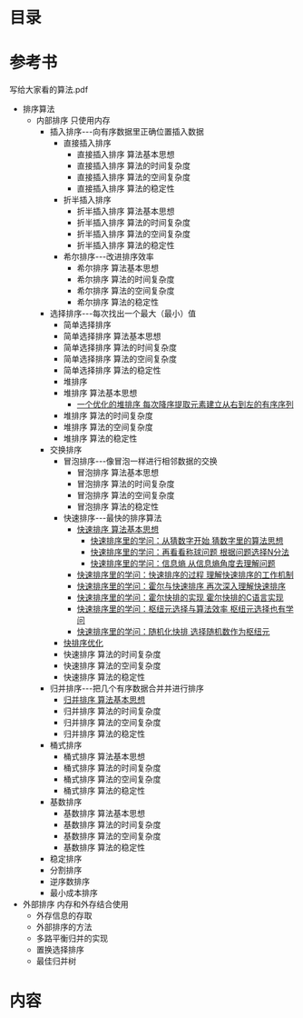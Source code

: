 # 目录  

# 参考书
写给大家看的算法.pdf

* 排序算法
  * 内部排序 只使用内存
    *  插入排序---向有序数据里正确位置插入数据
       *  直接插入排序
          * 直接插入排序 算法基本思想
          * 直接插入排序 算法的时间复杂度
          * 直接插入排序 算法的空间复杂度
          * 直接插入排序 算法的稳定性
       *  折半插入排序
          * 折半插入排序 算法基本思想
          * 折半插入排序 算法的时间复杂度
          * 折半插入排序 算法的空间复杂度
          * 折半插入排序 算法的稳定性
       *  希尔排序---改进排序效率
          * 希尔排序 算法基本思想
          * 希尔排序 算法的时间复杂度
          * 希尔排序 算法的空间复杂度
          * 希尔排序 算法的稳定性
    *  选择排序---每次找出一个最大（最小）值
       *  简单选择排序
         * 简单选择排序 算法基本思想
         * 简单选择排序 算法的时间复杂度
         * 简单选择排序 算法的空间复杂度
         * 简单选择排序 算法的稳定性
       *  堆排序
         * 堆排序 算法基本思想
           * [一个优化的堆排序 每次降序提取元素建立从右到左的有序序列](http://www.nowamagic.net/librarys/veda/detail/1169) 
         * 堆排序 算法的时间复杂度
         * 堆排序 算法的空间复杂度
         * 堆排序 算法的稳定性
    *  交换排序
       *  冒泡排序---像冒泡一样进行相邻数据的交换
          * 冒泡排序 算法基本思想
          * 冒泡排序 算法的时间复杂度
          * 冒泡排序 算法的空间复杂度
          * 冒泡排序 算法的稳定性
       *  快速排序---最快的排序算法
          * [快速排序 算法基本思想](https://rovo98.github.io/posts/d9de8e4c/)
            * [快速排序里的学问：从猜数字开始 猜数字里的算法思想](http://www.nowamagic.net/librarys/veda/detail/2387) 
            * [快速排序里的学问：再看看称球问题 根据问题选择N分法](http://www.nowamagic.net/librarys/veda/detail/2388)
            * [快速排序里的学问：信息熵 从信息熵角度去理解问题](http://www.nowamagic.net/librarys/veda/special/%E5%BF%AB%E9%80%9F%E6%8E%92%E5%BA%8F%E9%87%8C%E7%9A%84%E5%AD%A6%E9%97%AE)
           * [快速排序里的学问：快速排序的过程 理解快速排序的工作机制](http://www.nowamagic.net/librarys/veda/detail/2390)
           * [快速排序里的学问：霍尔与快速排序 再次深入理解快速排序](http://www.nowamagic.net/librarys/veda/detail/2391)
           * [快速排序里的学问：霍尔快排的实现 霍尔快排的C语言实现](http://www.nowamagic.net/librarys/veda/detail/2396)
           * [快速排序里的学问：枢纽元选择与算法效率 枢纽元选择也有学问](http://www.nowamagic.net/librarys/veda/detail/2397)
           * [快速排序里的学问：随机化快排 选择随机数作为枢纽元](http://www.nowamagic.net/librarys/veda/detail/2398)
         * [快排序优化](https://rovo98.github.io/posts/6dcc34f7/)  
         * 快速排序 算法的时间复杂度
         * 快速排序 算法的空间复杂度
         * 快速排序 算法的稳定性
    *  归并排序---把几个有序数据合并并进行排序
         * [归并排序 算法基本思想](https://rovo98.github.io/posts/1368334/)
         * 归并排序 算法的时间复杂度
         * 归并排序 算法的空间复杂度
         * 归并排序 算法的稳定性
    *  桶式排序
         * 桶式排序 算法基本思想
         * 桶式排序 算法的时间复杂度
         * 桶式排序 算法的空间复杂度
         * 桶式排序 算法的稳定性
    *  基数排序
         * 基数排序 算法基本思想
         * 基数排序 算法的时间复杂度
         * 基数排序 算法的空间复杂度
         * 基数排序 算法的稳定性
    * 稳定排序
    * 分割排序
    * 逆序数排序
    * 最小成本排序
 * 外部排序 内存和外存结合使用
   * 外存信息的存取
   * 外部排序的方法
   * 多路平衡归并的实现
   * 置换选择排序
   * 最佳归并树

# 内容

